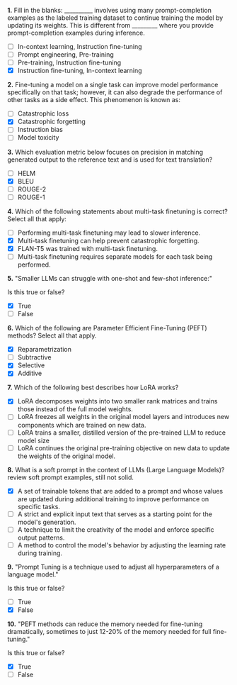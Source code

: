 **1.** Fill in the blanks: __________ involves using many prompt-completion examples as the labeled training dataset to continue training the model by updating its weights.  This is different from _________ where you provide prompt-completion examples during inference.
- [ ] In-context learning, Instruction fine-tuning 
- [ ] Prompt engineering, Pre-training
- [ ] Pre-training, Instruction fine-tuning
- [x] Instruction fine-tuning, In-context learning

**2.** Fine-tuning a model on a single task can improve model performance specifically on that task; however, it can also degrade the performance of other tasks as a side effect. This phenomenon is known as:
- [ ] Catastrophic loss
- [x] Catastrophic forgetting
- [ ] Instruction bias
- [ ] Model toxicity

**3.** Which evaluation metric below focuses on precision in matching generated output to the reference text and is used for text translation?
- [ ] HELM
- [x] BLEU
- [ ] ROUGE-2
- [ ] ROUGE-1

**4.** Which of the following statements about multi-task finetuning is correct? Select all that apply:
- [ ] Performing multi-task finetuning may lead to slower inference.
- [x] Multi-task finetuning can help prevent catastrophic forgetting.
- [x] FLAN-T5 was trained with multi-task finetuning.
- [ ] Multi-task finetuning requires separate models for each task being performed.

**5.** "Smaller LLMs can struggle with one-shot and few-shot inference:"

Is this true or false?
- [x] True
- [ ] False

**6.** Which of the following are Parameter Efficient Fine-Tuning (PEFT) methods? Select all that apply.
- [x] Reparametrization
- [ ] Subtractive
- [x] Selective
- [x] Additive

**7.** Which of the following best describes how LoRA works?
- [x] LoRA decomposes weights into two smaller rank matrices and trains those instead of the full model weights.
- [ ] LoRA freezes all weights in the original model layers and introduces new components which are trained on new data.
- [ ] LoRA trains  a smaller, distilled version of the pre-trained LLM to reduce model size
- [ ] LoRA continues the original pre-training objective on new data to update the weights of the original model.

**8.** What is a soft prompt in the context of LLMs (Large Language Models)?  
review soft prompt examples, still not solid.   
- [x] A set of trainable tokens that are added to a prompt and whose values are updated during additional training to improve performance on specific tasks.
- [ ] A strict and explicit input text that serves as a starting point for the model's generation.
- [ ] A technique to limit the creativity of the model and enforce specific output patterns.
- [ ] A method to control the model's behavior by adjusting the learning rate during training.

**9.** "Prompt Tuning is a technique used to adjust all hyperparameters of a language model."

Is this true or false?
- [ ] True
- [x] False

**10.** "PEFT methods can reduce the memory needed for fine-tuning dramatically, sometimes to just 12-20% of the memory needed for full fine-tuning."

Is this true or false?
- [x] True
- [ ] False
